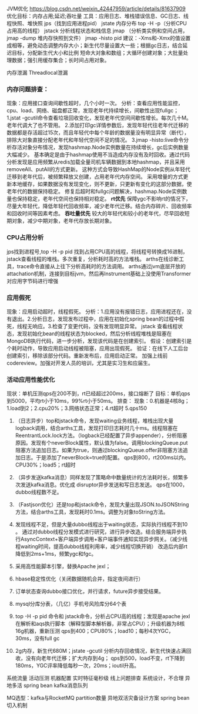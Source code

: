 

JVM优化
https://blog.csdn.net/weixin_42447959/article/details/81637909
优化目标：内存占用;延迟;吞吐量
工具：应用日志、堆栈错误信息、GC日志、线程快照、堆快照
jps（找到应用进程pid）
jstate 内存分布
top -H -p（分析CPU占用高的线程）
jstack 分析线程状态和栈信息
jmap （分析类实例和空间占用，jmap -dump 堆内存快照到文件） jmap -histo pid
建议：-Xms和-Xmx的值设置成相等，避免动态调整内存大小；新生代尽量设置大一些；根据gc日志，结合延迟目标，分配新生代大小和比例
短命大对象和数组；大循环创建对象；大批量处理数据；强引用缓存集合；长时间占用对象。

内存泄漏
Threadlocal泄漏


### 内存问题排查：
现象：应用接口查询间歇性超时，几个小时一次。
分析：查看应用性能监控，cpu、load、网络、磁盘都正常，发现老年代持续增长，间歇性出现fullgc；
1.jstat -gcutil命令查看垃圾回收变化，发现老年代空间间歇性增长。每次几十M。老年代调大了也不管用。
2.添加打印gc详情参数后，发现年轻代往老年代迁移的数据都是存活超过15次，而且年轻代中每个年龄的数据量没有明显异常（断代），排除大对象直接分配老年代和年轻代空间不足的情况。
3.jmap -histo:live命令分析存活对象分布情况，发现hashmap.Node实例数量在持续增长，gc后实例数量大幅减少。
基本确定是由于hashmap使用不当造成内存没有及时回收。通过代码分析发现是应用频繁从redis加载全量司机车辆数据到本地hashmap，并且采用removeAll、putAll的方式更新。
这种方式会导致HashMap的Node实例从年轻代迁移到老年代后，被频繁释放又创建，占用老年代内存空间。
采用增量的方式更新本地缓存，如果数据没有发现变化，则不更新，只更新有变化的这部分数据，使老年代的数据保持稳定。
修复后超时和fullgc问题解决，hashmap.Node实例数量也保持稳定，老年代空间也保持相对稳定。
**rt优先** 保障ygc不影响rt的情况下，尽量大年轻代，降低年轻代回收频率，减少老年代迁移。结合内存碎片、回收频率和回收时间等因素考虑。
**吞吐量优先** 较大的年轻代和较小的老年代，尽早回收短期对象，减少中期对象，老年代存放长期对象。

### CPU占用分析 
jps找到进程号,top -H -p pid 找到占用CPU高的线程，将线程号转换成16进制，jstack查看线程的堆栈。多次重复，分析耗时高的方法堆栈。
arths在线诊断工具，trace命令直接从上往下分析高耗时的方法调用。
arths通过jvm底层开放的attachation机制，连接到目标jvm，然后再Instrument基础上没使用Transformer对应用字节码进行增强

### 应用假死
现象：应用启动超时，线程假死。
分析：1.应用没有报错日志，应用进程还在，没有退出。2.分析日志，发现发布过程中，应用在初始化spring bean的过程中假死，线程无响应。3.检查了变更代码，没有发现明显异常。
jstack 查看线程状态，发现初始化bean的线程状态为blocked，然后分析线程堆栈是阻塞在MongoDB执行代码，进一步分析，发现该代码是在创建索引。
假设：创建索引是个耗时动作，导致应用启动线程被阻塞，应用出现假死。
验证：在线下人工后台创建索引，移除该部分代码。重新发布后，应用启动正常。
加强上线前codereview。加强对开发人员的培训，尤其是实习生和应届生。


### 活动应用性能优化
现状：单机压测qps在200不到，rt已经超过200ms，接口熔断了
目标：单机qps到5000，平均rt小于10ms，99%rt小于50ms。
排查：
现象：0.机器是4核8g；1.load到2；2.cpu20%；3.网络状态正常；4.rt超时 5.qps150
1. （日志异步）top和jstack命令，发现waiting业务线程，堆栈出现大量logback调用，结合arths工具，发现打印日志耗时几十ms。线程阻塞在ReentrantLock.lock方法。（logback已经配置了异步appender），分析阻塞原因。发现有个neverBlock属性，默认值为false。调用blockingQueue.put阻塞方法追加日志。如果为true，则通过blockingQueue.offer非阻塞方法追加日志。于是添加了neverBlock=true的配置。
qps到800，rt200ms以内。CPU30%；load5；rt超时
2. （异步发送kafka消息）同样发现了策略命中数量统计的方法耗时长，频繁多次发送kafka消息。优化成 disruptor异步发送和写日志发送。
qps在1000，dubbo线程数不足。
3. （Fastjson优化）还是top和jstack命令，发现大量出现JSON.toJSONString方法，结合arths工具，发现耗时0.1ms。调整为对象toString方法。
4. 发现线程不足，但是大量dubbo线程出于waiting状态，实际执行线程不到10 。
通过对dubbo线程分发模式进行研究，进行异步改造。结合服务端异步执行AsyncContext+客户端异步调用+客户端事件通知实现异步网关。（减少线程waiting时间，提高dubbo线程利用率，减少线程切换开销）
改造后内部rt降低到2ms+1ms，频繁ygc和fgc。
5. 采用高性能脚本引擎，替换Apache jexl；
6. hbase稳定性优化（关闭数据随机合并，指定夜间进行）
7. 订单状态查询dubbo接口优化，并行请求，future异步接受结果。
8. mysql分库分表，（几亿）手机号风险库分64个表

1. top -H -p pid 命令和  jstack命令，分析占CPU高的线程；发现是apache jexl在解析和aqs执行脚本（解释型脚本解析器，非常占CPU）；升级机器为8核16g机器，重新压测
qps到400；CPU80%；load10；每秒4次YGC，30ms，没有full gc
2. 2g内存，新生代680M；jstate -gcutil 分析内存回收情况，新生代快速占满回收，没有向老年代迁移；扩大内存到4g；
qps到500，load不变，rt下降到180ms，YGC评率降低每秒一次，20ms；ioutil升高。



系统流量
活动压测
机器配置
实时特征毫秒级
线上问题排查
系统设计，不合理
异地多活
spring bean
kafka消息队列


MQ选型：kafka与RocketMQ
partition数量
异地双活灾备设计方案
spring bean切入机制
